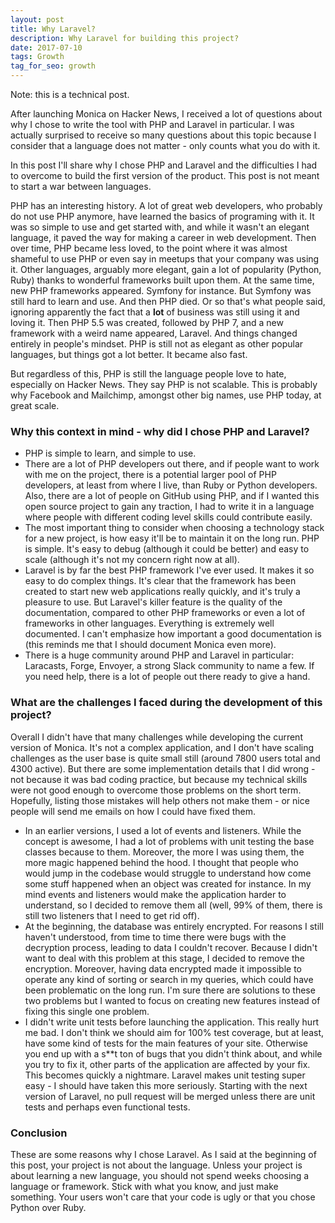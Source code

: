 ```yaml
---
layout: post
title: Why Laravel?
description: Why Laravel for building this project?
date: 2017-07-10
tags: Growth
tag_for_seo: growth
---
```


Note: this is a technical post.

After launching Monica on Hacker News, I received a lot of questions about why
I chose to write the tool with PHP and Laravel in particular.
I was actually surprised to receive so many questions about this topic because
I consider that a language does not matter - only counts what you do with it.

In this post I'll share why I chose PHP and Laravel and the difficulties I had
to overcome to build the first version of the product. This post is not meant
to start a war between languages.

PHP has an interesting history. A lot of great web developers, who probably do
not use PHP anymore, have learned the basics of programing with it. It was so
simple to use and get started with, and while it wasn't an elegant language, it
paved the way for making a career in web development. Then over time, PHP
became less loved, to the point where it was almost shameful to use PHP or even
say in meetups that your company was using it. Other languages, arguably more
elegant, gain a lot of popularity (Python, Ruby) thanks to wonderful frameworks
built upon them. At the same time, new PHP frameworks appeared. Symfony for
instance. But Symfony was still hard to learn and use. And then PHP died. Or so
that's what people said, ignoring apparently the fact that a **lot** of
business was still using it and loving it. Then PHP 5.5 was created, followed
by PHP 7, and a new framework with a weird name appeared, Laravel. And things
changed entirely in people's mindset. PHP is still not as elegant as other
popular languages, but things got a lot better. It became also fast.

But regardless of this, PHP is still the language people love to hate,
especially on Hacker News. They say PHP is not scalable. This is probably why
Facebook and Mailchimp, amongst other big names, use PHP today, at great
scale.

### Why this context in mind - why did I chose PHP and Laravel?

* PHP is simple to learn, and simple to use.
* There are a lot of PHP developers out there, and if people want to work with
me on the project, there is a potential larger pool of PHP developers, at least
from where I live, than Ruby or Python developers. Also, there are a lot of
people on GitHub using PHP, and if I wanted this open source project to gain
any traction, I had to write it in a language where people with different
coding level skills could contribute easily.
* The most important thing to consider when choosing a technology stack for a
new project, is how easy it'll be to maintain it on the long run. PHP is
simple. It's easy to debug (although it could be better) and easy to scale
(although it's not my concern right now at all).
* Laravel is by far the best PHP framework I've ever used. It makes it so easy
to do complex things. It's clear that the framework has been created to start
new web applications really quickly, and it's truly a pleasure to use. But
Laravel's killer feature is the quality of the documentation, compared to other
PHP frameworks or even a lot of frameworks in other languages. Everything is
extremely well documented. I can't emphasize how important a good documentation
is (this reminds me that I should document Monica even more).
* There is a huge community around PHP and Laravel in particular: Laracasts,
Forge, Envoyer, a strong Slack community to name a few. If you need help, there
is a lot of people out there ready to give a hand.

### What are the challenges I faced during the development of this project?

Overall I didn't have that many challenges while developing the current version
of Monica. It's not a complex application, and I don't have scaling challenges
as the user base is quite small still (around 7800 users total and 4300
active). But there are some implementation details that I did wrong - not
because it was bad coding practice, but because my technical skills were not
good enough to overcome those problems on the short term. Hopefully, listing
those mistakes will help others not make them - or nice people will send me
emails on how I could have  fixed them.

* In an earlier versions, I used a lot of events and listeners. While the
concept is awesome, I had a lot of problems with unit testing the base classes
because to them. Moreover, the more I was using them, the more magic happened
behind the hood. I thought that people who would jump in the codebase would
struggle to understand how come some stuff happened when an object was created
for instance. In my mind events and listeners would make the application harder
to understand, so I decided to remove them all (well, 99% of them, there is
still two listeners that I need to get rid off).
* At the beginning, the database was entirely encrypted. For reasons I still
haven't understood, from time to time there were bugs with the decryption
process, leading to data I couldn't recover. Because I didn't want to deal with
this problem at this stage, I decided to remove the encryption. Moreover,
having data encrypted made it impossible to operate any kind of sorting or
search in my queries, which could have been problematic on the long run. I'm
sure there are solutions to these two problems but I wanted to focus on
creating new features instead of fixing this single one problem.
* I didn't write unit tests before launching the application. This really hurt
me bad. I don't think we should aim for 100% test coverage, but at least, have
some kind of tests for the main features of your site. Otherwise you end up
with a s**t ton of bugs that you didn't think about, and while you try to fix
it, other parts of the application are affected by your fix. This becomes
quickly a nightmare. Laravel makes unit testing super easy - I should have
taken this more seriously. Starting with the next version of Laravel, no pull
request will be merged unless there are unit tests and perhaps even functional
tests.

### Conclusion

These are some reasons why I chose Laravel. As I said at the beginning of this
post, your project is not about the language. Unless your project is about
learning a new language, you should not spend weeks choosing a language or
framework. Stick with what you know, and just make something. Your users won't
care that your code is ugly or that you chose Python over Ruby.